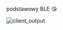 podstawowy BLE 😘

![client_output](https://github.com/user-attachments/assets/e859cdba-851c-445f-b828-78e46b426f7d)
